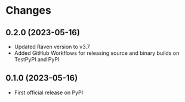 # Changes

## 0.2.0 (2023-05-16)

* Updated Raven version to v3.7
* Added GitHub Workflows for releasing source and binary builds on TestPyPI and PyPI

## 0.1.0 (2023-05-16)

* First official release on PyPI
